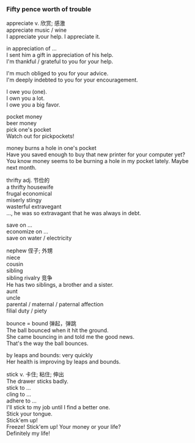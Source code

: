 ### Fifty pence worth of trouble  
appreciate v. 欣赏; 感激  
appreciate music / wine  
I appreciate your help.  I appreciate it.  
  
in appreciation of ...  
I sent him a gift in appreciation of his help.  
I'm thankful / grateful to you for your help.  
  
I'm much obliged to you for your advice.  
I'm deeply indebted to you for your encouragement.  
  
I owe you (one).  
I own you a lot.  
I owe you a big favor.  
  
pocket money  
beer money  
pick one's pocket  
Watch out for pickpockets!  
  
money burns a hole in one's pocket  
Have you saved enough to buy that new printer for your computer yet?  
You know money seems to be burning a hole in my pocket lately. Maybe next month.  
  
thrifty  adj. 节俭的  
a thrifty housewife  
frugal      economical  
miserly     stingy  
wasterful   extravegant     
..., he was so extravagant that he was always in debt.  
  
save on ...  
economize on ...  
save on water / electricity  
  
nephew  侄子; 外甥  
niece  
cousin  
sibling  
sibling rivalry 竞争  
He has two siblings, a brother and a sister.  
aunt  
uncle  
parental / maternal / paternal affection  
filial duty / piety  
  
bounce = bound 弹起，弹跳  
The ball bounced when it hit the ground.  
She came bouncing in and told me the good news.  
That's the way the ball bounces.  
  
by leaps and bounds: very quickly  
Her health is improving by leaps and bounds.  
  
stick v. 卡住; 粘住; 伸出  
The drawer sticks badly.  
stick to ...  
cling to ...  
adhere to ...  
I'll stick to my job until I find a better one.  
Stick your tongue.  
Stick'em up!  
Freeze! Stick'em up! Your money or your life?  
Definitely my life!